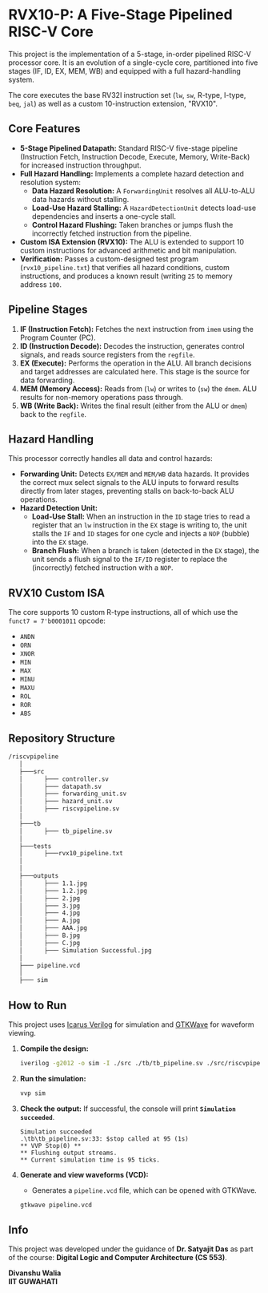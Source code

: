 # RVX10-P: A Five-Stage Pipelined RISC-V Core

This project is the implementation of a 5-stage, in-order pipelined RISC-V processor core. It is an evolution of a single-cycle core, partitioned into five stages (IF, ID, EX, MEM, WB) and equipped with a full hazard-handling system.

The core executes the base RV32I instruction set (`lw`, `sw`, R-type, I-type, `beq`, `jal`) as well as a custom 10-instruction extension, "RVX10".

## Core Features

* **5-Stage Pipelined Datapath:** Standard RISC-V five-stage pipeline (Instruction Fetch, Instruction Decode, Execute, Memory, Write-Back) for increased instruction throughput.
* **Full Hazard Handling:** Implements a complete hazard detection and resolution system:
    * **Data Hazard Resolution:** A `ForwardingUnit` resolves all ALU-to-ALU data hazards without stalling.
    * **Load-Use Hazard Stalling:** A `HazardDetectionUnit` detects load-use dependencies and inserts a one-cycle stall.
    * **Control Hazard Flushing:** Taken branches or jumps flush the incorrectly fetched instruction from the pipeline.
* **Custom ISA Extension (RVX10):** The ALU is extended to support 10 custom instructions for advanced arithmetic and bit manipulation.
* **Verification:** Passes a custom-designed test program (`rvx10_pipeline.txt`) that verifies all hazard conditions, custom instructions, and produces a known result (writing `25` to memory address `100`.

## Pipeline Stages



1.  **IF (Instruction Fetch):** Fetches the next instruction from `imem` using the Program Counter (PC).
2.  **ID (Instruction Decode):** Decodes the instruction, generates control signals, and reads source registers from the `regfile`.
3.  **EX (Execute):** Performs the operation in the ALU. All branch decisions and target addresses are calculated here. This stage is the source for data forwarding.
4.  **MEM (Memory Access):** Reads from (`lw`) or writes to (`sw`) the `dmem`. ALU results for non-memory operations pass through.
5.  **WB (Write Back):** Writes the final result (either from the ALU or `dmem`) back to the `regfile`.

## Hazard Handling

This processor correctly handles all data and control hazards:

* **Forwarding Unit:** Detects `EX/MEM` and `MEM/WB` data hazards. It provides the correct mux select signals to the ALU inputs to forward results directly from later stages, preventing stalls on back-to-back ALU operations.
* **Hazard Detection Unit:**
    * **Load-Use Stall:** When an instruction in the `ID` stage tries to read a register that an `lw` instruction in the `EX` stage is writing to, the unit stalls the `IF` and `ID` stages for one cycle and injects a `NOP` (bubble) into the `EX` stage.
    * **Branch Flush:** When a branch is taken (detected in the `EX` stage), the unit sends a flush signal to the `IF/ID` register to replace the (incorrectly) fetched instruction with a `NOP`.

## RVX10 Custom ISA

The core supports 10 custom R-type instructions, all of which use the `funct7 = 7'b0001011` opcode:

* `ANDN`
* `ORN`
* `XNOR`
* `MIN`
* `MAX`
* `MINU`
* `MAXU`
* `ROL`
* `ROR`
* `ABS`

## Repository Structure
```bash
/riscvpipeline
   │
   ├───src
   │      ├─── controller.sv
   │      ├─── datapath.sv
   │      ├─── forwarding_unit.sv
   │      ├─── hazard_unit.sv
   │      ├─── riscvpipeline.sv
   │
   ├───tb
   │      ├─── tb_pipeline.sv
   │
   ├───tests
   │      ├───rvx10_pipeline.txt
   │
   │
   ├───outputs
   │      ├─── 1.1.jpg
   │      ├─── 1.2.jpg
   │      ├─── 2.jpg
   │      ├─── 3.jpg
   │      ├─── 4.jpg
   │      ├─── A.jpg
   │      ├─── AAA.jpg
   │      ├─── B.jpg
   │      ├─── C.jpg
   │      ├─── Simulation Successful.jpg
   │
   ├─── pipeline.vcd
   │
   ├─── sim
```

## How to Run

This project uses [Icarus Verilog](https://github.com/steveicarus/iverilog) for simulation and [GTKWave](http://gtkwave.sourceforge.net/) for waveform viewing.

1.  **Compile the design:**
    ```sh
    iverilog -g2012 -o sim -I ./src ./tb/tb_pipeline.sv ./src/riscvpipeline.sv
    ```

2.  **Run the simulation:**
    ```sh
    vvp sim
    ```

3.  **Check the output:**
    If successful, the console will print **`Simulation succeeded`**.

    ```
    Simulation succeeded
    .\tb\tb_pipeline.sv:33: $stop called at 95 (1s)
    ** VVP Stop(0) **
    ** Flushing output streams.
    ** Current simulation time is 95 ticks.
    ```

4.  **Generate and view waveforms (VCD):**
    * Generates a `pipeline.vcd` file, which can be opened with GTKWave.
    ```sh
    gtkwave pipeline.vcd
    ```

## Info

This project was developed under the guidance of **Dr. Satyajit Das** as part of the course:
**Digital Logic and Computer Architecture (CS 553)**.  

**Divanshu Walia**  
**IIT GUWAHATI**
